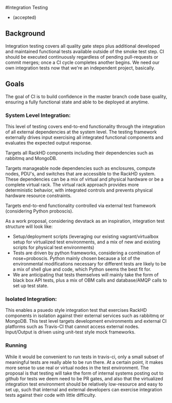#Integration Testing

- (accepted)


## Background

Integration testing covers all quality gate steps plus additional developed and maintained functional tests available outside of the smoke test step.  CI should be executed continuously regardless of pending pull-requests or commit merges; once a CI cycle completes another begins.  We need our own integration tests now that we're an independent project, basically.

## Goals

The goal of CI is to build confidence in the master branch code base quality, ensuring a fully functional state and able to be deployed at anytime.

### System Level Integration:
This level of testing covers end-to-end functionality through the integration of all external dependencies at the system level. The testing framework externally drives input exercising all integrated functional components and evaluates the expected output response.

Targets all RackHD components including their dependencies such as rabbitmq and MongoDB.  

Targets manageable node dependencies such as enclosures, compute nodes, PDU's, and switches that are accessible to the RackHD system.  These dependencies can be a mix of virtual and physical hardware or be a complete virtual rack.  The virtual rack approach provides more deterministic behavior, with integrated controls and prevents physical hardware resource constraints.

Targets end-to-end functionality controlled via external test framework (considering Python proboscis).

As a work proposal, considering devstack as an inspiration, integration test structure will look like:

- Setup/deployment scripts (leveraging our existing vagrant/virtualbox setup for virtualized test environments, and a mix of new and existing scripts
for physical test environments)
- Tests are driven by python frameworks, considering a combination of nose+proboscis. Python mainly chosen because a lot of the environmental modifications
necessary for different tests are likely to be a mix of shell glue and code, which Python seems the best fit for.
- We are anticipating that tests themselves will mainly take the form of black box API tests, plus a mix of OBM calls and database/AMQP calls to set up test state.

### Isolated Integration:

This enables a psuedo style integration test that exercises RackHD components in isolation against their external services such as rabbitmq or MongoDB.  This test level targets development environments and external CI platforms such as Travis-CI that cannot access external nodes.  Input/Output is driven using unit-test style mock frameworks.

### Running

While it would be convenient to run tests in travis-ci, only a small subset of meaningful tests are really able to be run there. At a certain point, it makes more
sense to use real or virtual nodes in the test environment. The proposal is that testing will take the form of internal systems posting out to github for
tests we deem need to be PR gates, and also that the virtualized integration test environment should be relatively low-resource and easy to set up, such
that internal and external developers can exercise integration tests against their code with little difficulty.
